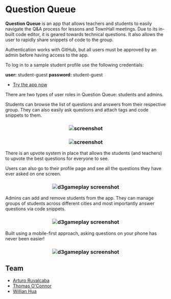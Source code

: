 # Question Queue

**Question Queue** is an app that allows teachers and students to easily navigate the Q&A process for lessons and TownHall meetings. Due to its in-built code editor, it is geared towards technical questions. It also allows the user to rapidly share snippets of code to the group.

Authentication works with GitHub, but all users must be approved by an admin before having access to the app.

To log in to a sample student profile use the following credentials:

**user:** student-guest
**password:** student-guest

* [Try the app now]



There are two types of user roles in Question Queue: students and admins.

Students can browse the list of questions and answers from their respective group. They can also easily ask questions and attach tags and code snippets to them.

<h3 align="center">
  <img src="https://dl.dropboxusercontent.com/s/b34l9l3yrnhdjb0/qq_01.png?dl=0" alt="screenshot" />
</h3>

<h3 align="center">
  <img src="https://dl.dropboxusercontent.com/s/t5qj68p9nsmui1d/qq_02.png?dl=0" alt="screenshot" />
</h3>

There is an upvote system in place that allows the students (and teachers) to upvote the best questions for everyone to see.

Users can also go to their profile page and see all the questions they have ever asked on one screen.

<h3 align="center">
  <img src="https://dl.dropboxusercontent.com/s/60pgzs0c7j2qjso/qq_04.png?dl=0" alt="d3gameplay screenshot" />
</h3>

Admins can add and remove students from the app. They can manage groups of students across different cities and most importantly answer questions via code snippets.

<h3 align="center">
  <img src="https://dl.dropboxusercontent.com/s/nkb977ndfokl3h4/qq_03.png?dl=0" alt="d3gameplay screenshot" />
</h3>

Built using a mobile-first approach, asking questions on your phone has never been easier!

<h3 align="center">
  <img src="https://dl.dropboxusercontent.com/s/bwz787a3kg8zqee/qq_05.png?dl=0" alt="d3gameplay screenshot" />
</h3>

Team
------

* [Arturo Ruvalcaba]
* [Thomas O'Connor]
* [Willian Hua]

<!---
Link References
-->

[Try the app now]:https://questionqueue-hr.herokuapp.com/
[Arturo Ruvalcaba]:https://github.com/aruvham
[Thomas O'Connor]:https://github.com/tgoc99
[Willian Hua]:https://github.com/huawillian
